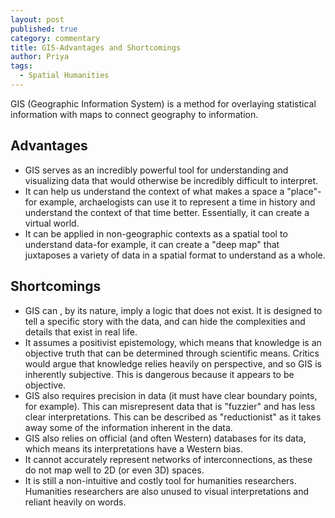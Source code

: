 ```yaml
---
layout: post
published: true
category: commentary
title: GIS-Advantages and Shortcomings
author: Priya
tags:
  - Spatial Humanities
---
```


GIS (Geographic Information System) is a method for overlaying statistical information with maps to connect geography to information.

## Advantages

- GIS serves as an incredibly powerful tool for understanding and visualizing data that would otherwise be incredibly difficult to interpret.
- It can help us understand the context of what makes a space a "place"- for example, archaelogists can use it to represent a time in history and understand the context of that time better. Essentially, it can create a virtual world.
- It can be applied in non-geographic contexts as a spatial tool to understand data-for example, it can create a "deep map" that juxtaposes a variety of data in a spatial format to understand as a whole.

## Shortcomings

- GIS can , by its nature, imply a logic that does not exist. It is designed to tell a specific story with the data, and can hide the complexities and details that exist in real life. 
- It assumes a positivist epistemology, which means that knowledge is an objective truth that can be determined through scientific means. Critics would argue that knowledge relies heavily on perspective, and so GIS is inherently subjective. This is dangerous because it appears to be objective.
- GIS also requires precision in data (it must have clear boundary points, for example). This can misrepresent data that is "fuzzier" and has less clear interpretations. This can be described as "reductionist" as it takes away some of the information inherent in the data.
- GIS also relies on official (and often Western) databases for its data, which means its interpretations have a Western bias.
- It cannot accurately represent networks of interconnections, as these do not map well to 2D (or even 3D) spaces.
- It is still a non-intuitive and costly tool for humanities researchers. Humanities researchers are also unused to visual interpretations and reliant heavily on words.